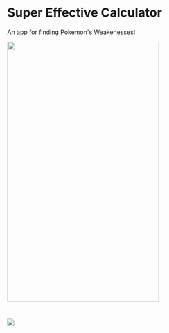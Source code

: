 # Super Effective Calculator

An app for finding Pokemon's Weakenesses!

<img src="assets/gifs/demo.gif" width="350" height="600" >

# ![](assets/gifs/demo.gif)
